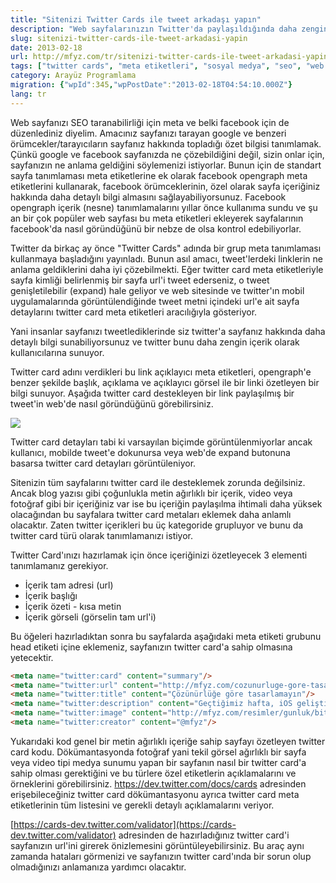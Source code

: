 ```yaml
---
title: "Sitenizi Twitter Cards ile tweet arkadaşı yapın"
description: "Web sayfalarınızın Twitter'da paylaşıldığında daha zengin ve özetlenmiş içerikle görünmesini sağlayan Twitter Cards meta etiketlerinin nasıl kullanılacağını ve ayarlanacağını öğrenin."
slug: sitenizi-twitter-cards-ile-tweet-arkadasi-yapin
date: 2013-02-18
url: http://mfyz.com/tr/sitenizi-twitter-cards-ile-tweet-arkadasi-yapin/
tags: ["twitter cards", "meta etiketleri", "sosyal medya", "seo", "web geliştirme"]
category: Arayüz Programlama
migration: {"wpId":345,"wpPostDate":"2013-02-18T04:54:10.000Z"}
lang: tr
---
```


Web sayfanızı SEO taranabilirliği için meta ve belki facebook için de düzenlediniz diyelim. Amacınız sayfanızı tarayan google ve benzeri örümcekler/tarayıcıların sayfanız hakkında topladığı özet bilgisi tanımlamak. Çünkü google ve facebook sayfanızda ne çözebildiğini değil, sizin onlar için, sayfanızın ne anlama geldiğini söylemenizi istiyorlar. Bunun için de standart sayfa tanımlaması meta etiketlerine ek olarak facebook opengraph meta etiketlerini kullanarak, facebook örümceklerinin, özel olarak sayfa içeriğiniz hakkında daha detaylı bilgi almasını sağlayabiliyorsunuz. Facebook opengraph içerik (nesne) tanımlamalarını yıllar önce kullanıma sundu ve şu an bir çok popüler web sayfası bu meta etiketleri ekleyerek sayfalarının facebook'da nasıl göründüğünü bir nebze de olsa kontrol edebiliyorlar.

Twitter da birkaç ay önce "Twitter Cards" adında bir grup meta tanımlaması kullanmaya başladığını yayınladı. Bunun asıl amacı, tweet'lerdeki linklerin ne anlama geldiklerini daha iyi çözebilmekti. Eğer twitter card meta etiketleriyle sayfa kimliği belirlenmiş bir sayfa url'i tweet ederseniz, o tweet genişletilebilir (expand) hale geliyor ve web sitesinde ve twitter'ın mobil uygulamalarında görüntülendiğinde tweet metni içindeki url'e ait sayfa detaylarını twitter card meta etiketleri aracılığıyla gösteriyor.

Yani insanlar sayfanızı tweetlediklerinde siz twitter'a sayfanız hakkında daha detaylı bilgi sunabiliyorsunuz ve twitter bunu daha zengin içerik olarak kullanıcılarına sunuyor.

Twitter card adını verdikleri bu link açıklayıcı meta etiketleri, opengraph'e benzer şekilde başlık, açıklama ve açıklayıcı görsel ile bir linki özetleyen bir bilgi sunuyor. Aşağıda twitter card destekleyen bir link paylaşılmış bir tweet'in web'de nasıl göründüğünü görebilirsiniz.

![](/images/archive/tr/2013/02/twitter-cards.jpg)

Twitter card detayları tabi ki varsayılan biçimde görüntülenmiyorlar ancak kullanıcı, mobilde tweet'e dokunursa veya web'de expand butonuna basarsa twitter card detayları görüntüleniyor.

Sitenizin tüm sayfalarını twitter card ile desteklemek zorunda değilsiniz. Ancak blog yazısı gibi çoğunlukla metin ağırlıklı bir içerik, video veya fotoğraf gibi bir içeriğiniz var ise bu içeriğin paylaşılma ihtimali daha yüksek olacağından bu sayfalara twitter card metaları eklemek daha anlamlı olacaktır. Zaten twitter içerikleri bu üç kategoride grupluyor ve bunu da twitter card türü olarak tanımlamanızı istiyor.

Twitter Card'ınızı hazırlamak için önce içeriğinizi özetleyecek 3 elementi tanımlamanız gerekiyor.

*   İçerik tam adresi (url)
*   İçerik başlığı
*   İçerik özeti - kısa metin
*   İçerik görseli (görselin tam url'i)

Bu öğeleri hazırladıktan sonra bu sayfalarda aşağıdaki meta etiketi grubunu head etiketi içine eklemeniz, sayfanızın twitter card'a sahip olmasına yetecektir.
```html
<meta name="twitter:card" content="summary"/>
<meta name="twitter:url" content="http://mfyz.com/cozunurluge-gore-tasarlamayin"/>
<meta name="twitter:title" content="Çözünürlüğe göre tasarlamayın"/>
<meta name="twitter:description" content="Geçtiğimiz hafta, iOS geliştiricilerimizden biri, varolan iPhone uygulamamızı iPad'e sadece birkaç ayarla oynadıktna sonra derleyerek çalışır hale getirdi, sonuç tabi ki götü başı dağılmış bir uygulama, ama fonksiyonel. Tabi ki..."/>
<meta name="twitter:image" content="http://mfyz.com/resimler/gunluk/bitmpap-vector.jpg"/>
<meta name="twitter:creator" content="@mfyz"/>

```
Yukarıdaki kod genel bir metin ağırlıklı içeriğe sahip sayfayı özetleyen twitter card kodu. Dökümantasyonda fotoğraf yani tekil görsel ağırlıklı bir sayfa veya video tipi medya sunumu yapan bir sayfanın nasıl bir twitter card'a sahip olması gerektiğini ve bu türlere özel etiketlerin açıklamalarını ve örneklerini görebilirsiniz. https://dev.twitter.com/docs/cards adresinden erişebileceğiniz twitter card dökümantasyonu ayrıca twitter card meta etiketlerinin tüm listesini ve gerekli detaylı açıklamalarını veriyor.

[https://cards-dev.twitter.com/validator](https://cards-dev.twitter.com/validator) adresinden de hazırladığınız twitter card'i sayfanızın url'ini girerek önizlemesini görüntüleyebilirsiniz. Bu araç aynı zamanda hataları görmenizi ve sayfanızın twitter card'ında bir sorun olup olmadığınızı anlamanıza yardımcı olacaktır.